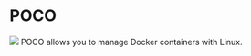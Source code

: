 # POCO
<img src="https://i.ibb.co/86J9Hyv/pocovm-1.png">
POCO allows you to manage Docker containers with Linux. 
